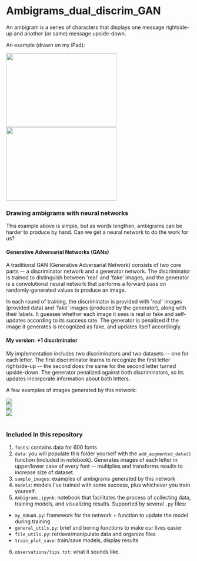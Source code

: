 # Ambigrams_dual_discrim_GAN

An ambigram is a series of characters that displays one message rightside-up and another (or same) message upside-down.<br>

An example (drawn on my iPad):

<img src="https://github.com/jdowner212/Ambigrams_dual_discrim_GAN/blob/main/sample_images/one.png" width="300" height="200" />
<img src="https://github.com/jdowner212/Ambigrams_dual_discrim_GAN/blob/main/sample_images/two.png" width="300" height="200" />


### Drawing ambigrams with neural networks

This example above is simple, but as words lengthen, ambigrams can be harder to produce by hand. Can we get a neural network to do the work for us? 

#### Generative Adversarial Networks (GANs)
A traditional GAN (Generative Adversarial Network) consists of two core parts -- a discriminator network and a generator network. The discriminator is trained to distinguish between 'real' and 'fake' images, and the generator is a convolutional neural network that performs a forward pass on randomly-generated values to produce an image.

In each round of training, the discriminator is provided with 'real' images (provided data) and 'fake' images (produced by the generator), along with their labels. It guesses whether each image it sees is real or fake and self-updates according to its success rate. The generator is penalized if the image it generates is recognized as fake, and updates itself accordingly. 

#### My version: +1 discriminator

My implementation includes two discriminators and two datasets -- one for each letter. The first discriminator learns to recognize the first letter rightside-up -- the second does the same for the second letter turned upside-down. The generator penalized against both discriminators, so its updates incorporate information about both letters.

A few examples of images generated by this network:

![](https://github.com/jdowner212/Ambigrams_dual_discrim_GAN/blob/main/sample_images/AB/AB_9_img_9.png?style=centerme)<br>
![](https://github.com/jdowner212/Ambigrams_dual_discrim_GAN/blob/main/sample_images/ZE/ZE_26_img_21.png?style=centerme)<br>
![](https://github.com/jdowner212/Ambigrams_dual_discrim_GAN/blob/main/sample_images/RS/RS_1_img_1.png?style=centerme)<br>
<br>
### Included in this repository
1. `fonts`: contains data for 600 fonts
2. `data`: you will populate this folder yourself with the `add_augmented_data()` function (included in notebook). Generates images of each letter in upper/lower case of every font -- multiplies and transforms results to increase size of dataset.
3. `sample_images`: examples of ambigrams generated by this network
4. `models`: models I've trained with some success, plus whichever you train yourself.
5. `Ambigrams.ipynb`: notebook that facilitates the process of collecting data, training models, and visualizing results. Supported by several `.py` files:
- `my_DDGAN.py`: framework for the network + function to update the model during training
- `general_utils.py`: brief and boring functions to make our lives easier
- `file_utils.py`: retrieve/manipulate data and organize files
- `train_plot_save`: train/save models, display results
6. `observations/tips.txt`: what it sounds like.

